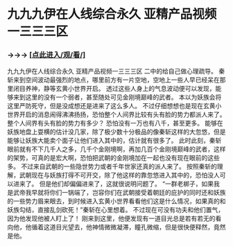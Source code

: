 # 九九九伊在人线综合永久 亚精产品视频一三三三区

### →→→ <a href="http://3t3e.com/index.html">[点此进入/观/看/]</a>

九九九伊在人线综合永久 亚精产品视频一三三三区
二中的给自己做心理疏导。
    秦斩来到空间波动最强烈的地点，哪里前方有一片空地，空地上一些人早已经呆在那里闭目养神，静等玄黄小世界开启。
    透过这些人身上的气息波动便可以发现，能够来到这里的没有一个弱者，甚至随处可见金刚境巅峰的武者。
    本以为妖族会将这里严防死守，但是没成想还是进来了这么多人。
    不过仔细想想也是现在玄黄小世界开启的消息闹得沸沸扬扬，恐怕整个人间界比较有头有脸的势力都派人来了。
    整个人间界有头有脸的势力有多少？
    恐怕没有一万也有八千，甚至更多。
    能够在妖族地盘上耍横的估计没几家，除了极少数十分极品的像秦斩这样的大忽悠，但是能够让妖族大能卖个面子让他们进入其中的，估计就有很多了。
    此时此刻，秦斩眼前就有不下几千人之多，几千个金刚境啊，再加几百个金刚境巅峰的武者，这样的架势，可真的是宏大啊，恐怕把武朝的金刚境加在一起也没有现在眼前的这些多。
    不过来自武朝的一些隐世势力或者千年世家还真的派人来了。
    按照秦斩的理解，武朝现在与妖族打得不可开交，除了他这样的靠忽悠进入其中的，恐怕没人可以进来了。
    但是他们却偏偏进来了，这就很说明问题了。
    “一群老梆子，如果我是武帝我早就将你们一锅端了，岂容你们在武朝接受着朝廷的庇护的同时还和妖族的一些势力眉来眼去，到时候进入玄黄小世界看看他们这是什么情况，如果真的和妖族勾结，直接乱剑砍死！”秦斩在心里想着。
    不过现在可没有功夫和他们置气，因为他发现他被人盯上了！
    刚来到这里，他便发现有一道目光总是若有若无的看向他，他循着这道目光望去，他神情微微凝滞，瞳孔微缩，但是很快便释然，竟然是他。
